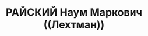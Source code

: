 ---
title: РАЙСКИЙ Наум Маркович ((Лехтман))
description: 'Род. в 1894 (08.1895), Подольская губ., Винницкий уезд, мест. Браилов,
  еврей, обр.: незаконченное высшее, член ВКП(б) (бывший меньшевик). Проживал: Москва,
  в гостинице. Начальник Управления НКВД по Оренбургской обл., старший майор госбезопасности.

  Арестован 04.07.1937. Приговор: в особом порядке – ВМН. Расстрелян 15.11.1937, г.Москва.

  Реабилитирован ВК ВС СССР 11.06.1957'
---